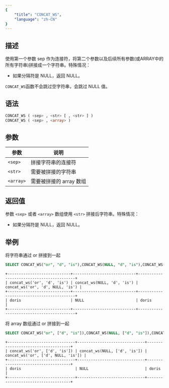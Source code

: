 ```yaml
---
{
    "title": "CONCAT_WS",
    "language": "zh-CN"
}
---
```


<!-- 
Licensed to the Apache Software Foundation (ASF) under one
or more contributor license agreements.  See the NOTICE file
distributed with this work for additional information
regarding copyright ownership.  The ASF licenses this file
to you under the Apache License, Version 2.0 (the
"License"); you may not use this file except in compliance
with the License.  You may obtain a copy of the License at

  http://www.apache.org/licenses/LICENSE-2.0

Unless required by applicable law or agreed to in writing,
software distributed under the License is distributed on an
"AS IS" BASIS, WITHOUT WARRANTIES OR CONDITIONS OF ANY
KIND, either express or implied.  See the License for the
specific language governing permissions and limitations
under the License.
-->

## 描述

使用第一个参数 sep 作为连接符，将第二个参数以及后续所有参数(或ARRAY中的所有字符串)拼接成一个字符串。特殊情况：

- 如果分隔符是 NULL，返回 NULL。

`CONCAT_WS`函数不会跳过空字符串，会跳过 NULL 值。

## 语法

```sql
CONCAT_WS ( <sep> , <str> [ , <str> ] )
CONCAT_WS ( <sep> , <array> )
```

## 参数

| 参数    | 说明              |
|-------|-----------------|
| `<sep>` | 拼接字符串的连接符       |
| `<str>` | 需要被拼接的字符串       |
| `<array>` | 需要被拼接的 array 数组 |


## 返回值

参数 `<sep>` 或者 `<array>` 数组使用 `<str>` 拼接后字符串。特殊情况：

- 如果分隔符是 NULL，返回 NULL。

## 举例

将字符串通过 or 拼接到一起

```sql
SELECT CONCAT_WS("or", "d", "is"),CONCAT_WS(NULL, "d", "is"),CONCAT_WS('or', 'd', NULL, 'is')
```

```text
+----------------------------+----------------------------+------------------------------------------+
| concat_ws('or', 'd', 'is') | concat_ws(NULL, 'd', 'is') | concat_ws('or', 'd', NULL, 'is') |
+----------------------------+----------------------------+------------------------------------------+
| doris                      | NULL                       | doris                              |
+----------------------------+----------------------------+------------------------------------------+
```

将 array 数组通过 or 拼接到一起

```sql
SELECT CONCAT_WS("or", ["d", "is"]),CONCAT_WS(NULL, ["d", "is"]),CONCAT_WS("or", ["d", NULL,"is"])
```

```text
+------------------------------+------------------------------+------------------------------------+
| concat_ws('or', ['d', 'is']) | concat_ws(NULL, ['d', 'is']) | concat_ws('or', ['d', NULL, 'is']) |
+------------------------------+------------------------------+------------------------------------+
| doris                        | NULL                         | doris                              |
+------------------------------+------------------------------+------------------------------------+
```